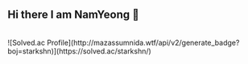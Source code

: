 ## Hi there I am NamYeong 👋
<br />
![Solved.ac Profile](http://mazassumnida.wtf/api/v2/generate_badge?boj=starkshn)](https://solved.ac/starkshn/)
